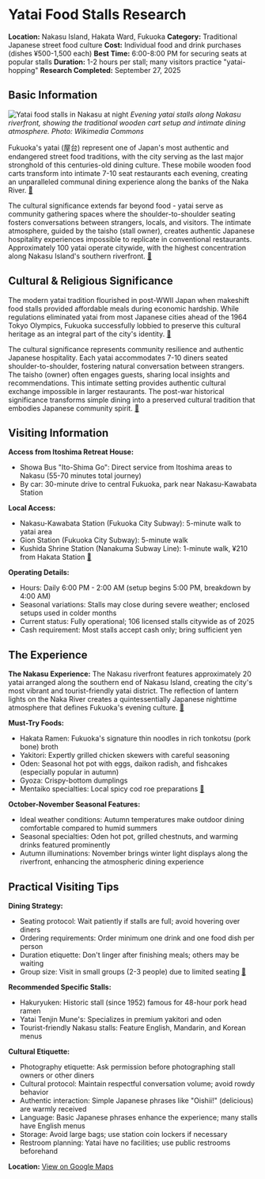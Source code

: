 # Yatai Food Stalls Research

**Location:** Nakasu Island, Hakata Ward, Fukuoka
**Category:** Traditional Japanese street food culture
**Cost:** Individual food and drink purchases (dishes ¥500-1,500 each)
**Best Time:** 6:00-8:00 PM for securing seats at popular stalls
**Duration:** 1-2 hours per stall; many visitors practice "yatai-hopping"
**Research Completed:** September 27, 2025

## Basic Information

![Yatai food stalls in Nakasu at night](https://upload.wikimedia.org/wikipedia/commons/e/e5/Nakasu-yatai.JPG)
*Evening yatai stalls along Nakasu riverfront, showing the traditional wooden cart setup and intimate dining atmosphere. Photo: Wikimedia Commons*

Fukuoka's yatai (屋台) represent one of Japan's most authentic and endangered street food traditions, with the city serving as the last major stronghold of this centuries-old dining culture. These mobile wooden food carts transform into intimate 7-10 seat restaurants each evening, creating an unparalleled communal dining experience along the banks of the Naka River. [🔗](https://www.japan-guide.com/e/e4803.html)

The cultural significance extends far beyond food - yatai serve as community gathering spaces where the shoulder-to-shoulder seating fosters conversations between strangers, locals, and visitors. The intimate atmosphere, guided by the taisho (stall owner), creates authentic Japanese hospitality experiences impossible to replicate in conventional restaurants. Approximately 100 yatai operate citywide, with the highest concentration along Nakasu Island's southern riverfront. [🔗](https://gofukuoka.jp/yatai.html)

## Cultural & Religious Significance

The modern yatai tradition flourished in post-WWII Japan when makeshift food stalls provided affordable meals during economic hardship. While regulations eliminated yatai from most Japanese cities ahead of the 1964 Tokyo Olympics, Fukuoka successfully lobbied to preserve this cultural heritage as an integral part of the city's identity. [🔗](https://www.japan.travel/en/spot/273/)

The cultural significance represents community resilience and authentic Japanese hospitality. Each yatai accommodates 7-10 diners seated shoulder-to-shoulder, fostering natural conversation between strangers. The taisho (owner) often engages guests, sharing local insights and recommendations. This intimate setting provides authentic cultural exchange impossible in larger restaurants. The post-war historical significance transforms simple dining into a preserved cultural tradition that embodies Japanese community spirit. [🔗](https://en.wikipedia.org/wiki/Yatai_(food_cart))

## Visiting Information

**Access from Itoshima Retreat House:**
- Showa Bus "Ito-Shima Go": Direct service from Itoshima areas to Nakasu (55-70 minutes total journey)
- By car: 30-minute drive to central Fukuoka, park near Nakasu-Kawabata Station

**Local Access:**
- Nakasu-Kawabata Station (Fukuoka City Subway): 5-minute walk to yatai area
- Gion Station (Fukuoka City Subway): 5-minute walk
- Kushida Shrine Station (Nanakuma Subway Line): 1-minute walk, ¥210 from Hakata Station [🔗](https://www.byfood.com/blog/fukuoka/a-guide-to-fukuokas-yatai-street-food-stalls)

**Operating Details:**
- Hours: Daily 6:00 PM - 2:00 AM (setup begins 5:00 PM, breakdown by 4:00 AM)
- Seasonal variations: Stalls may close during severe weather; enclosed setups used in colder months
- Current status: Fully operational; 106 licensed stalls citywide as of 2025
- Cash requirement: Most stalls accept cash only; bring sufficient yen

## The Experience

**The Nakasu Experience:**
The Nakasu riverfront features approximately 20 yatai arranged along the southern end of Nakasu Island, creating the city's most vibrant and tourist-friendly yatai district. The reflection of lantern lights on the Naka River creates a quintessentially Japanese nighttime atmosphere that defines Fukuoka's evening culture. [🔗](https://www.mightytravels.com/2025/01/7-must-try-yatai-food-stalls-in-fukuokas-nakasu-district-beyond-hakata-ramen/)

**Must-Try Foods:**
- Hakata Ramen: Fukuoka's signature thin noodles in rich tonkotsu (pork bone) broth
- Yakitori: Expertly grilled chicken skewers with careful seasoning
- Oden: Seasonal hot pot with eggs, daikon radish, and fishcakes (especially popular in autumn)
- Gyoza: Crispy-bottom dumplings
- Mentaiko specialties: Local spicy cod roe preparations [🔗](https://www.gltjp.com/en/directory/item/14348/)

**October-November Seasonal Features:**
- Ideal weather conditions: Autumn temperatures make outdoor dining comfortable compared to humid summers
- Seasonal specialties: Oden hot pot, grilled chestnuts, and warming drinks featured prominently
- Autumn illuminations: November brings winter light displays along the riverfront, enhancing the atmospheric dining experience

## Practical Visiting Tips

**Dining Strategy:**
- Seating protocol: Wait patiently if stalls are full; avoid hovering over diners
- Ordering requirements: Order minimum one drink and one food dish per person
- Duration etiquette: Don't linger after finishing meals; others may be waiting
- Group size: Visit in small groups (2-3 people) due to limited seating [🔗](https://girleatworld.net/street-food-stall-fukuoka/)

**Recommended Specific Stalls:**
- Hakuryuken: Historic stall (since 1952) famous for 48-hour pork head ramen
- Yatai Tenjin Mune's: Specializes in premium yakitori and oden
- Tourist-friendly Nakasu stalls: Feature English, Mandarin, and Korean menus

**Cultural Etiquette:**
- Photography etiquette: Ask permission before photographing stall owners or other diners
- Cultural protocol: Maintain respectful conversation volume; avoid rowdy behavior
- Authentic interaction: Simple Japanese phrases like "Oishii!" (delicious) are warmly received
- Language: Basic Japanese phrases enhance the experience; many stalls have English menus
- Storage: Avoid large bags; use station coin lockers if necessary
- Restroom planning: Yatai have no facilities; use public restrooms beforehand

**Location:** [View on Google Maps](https://maps.google.com/maps?q=33.5920,130.4081)
